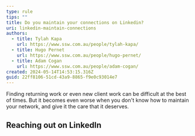 ```yaml
---
type: rule
tips: ""
title: Do you maintain your connections on Linkedin?
uri: linkedin-maintain-connections
authors:
  - title: Tylah Kapa
    url: https://www.ssw.com.au/people/tylah-kapa/
  - title: Hugo Pernet
    url: https://www.ssw.com.au/people/hugo-pernet/
  - title: Adam Cogan
    url: https://www.ssw.com.au/people/adam-cogan/
created: 2024-05-14T14:53:15.316Z
guid: 22ff8106-51cd-43a9-8865-f9e0c93014e7
---
```

Finding returning work or even new client work can be difficult at the best of times. But it becomes even worse when you don't know how to maintain your network, and give it the care that it deserves.

<!--endintro-->

## Reaching out on LinkedIn
